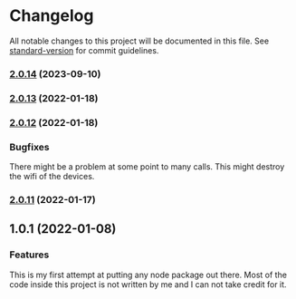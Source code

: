 # Changelog

All notable changes to this project will be documented in this file. See [standard-version](https://github.com/conventional-changelog/standard-version) for commit guidelines.

### [2.0.14](https://github.com/HenrikSandberg/homebridge-millheat/compare/v2.0.13...v2.0.14) (2023-09-10)

### [2.0.13](https://github.com/HenrikSandberg/homebridge-millheat/compare/v2.0.12...v2.0.13) (2022-01-18)

### [2.0.12](https://github.com/HenrikSandberg/homebridge-millheat/compare/v2.0.11...v2.0.12) (2022-01-18)
### Bugfixes
There might be a problem at some point to many calls. This might destroy the wifi of the devices. 

### [2.0.11](https://github.com/HenrikSandberg/homebridge-millheat/compare/v2.0.10...v2.0.11) (2022-01-17)

## 1.0.1 (2022-01-08)
### Features

This is my first attempt at putting any node package out there. Most of the code inside this project is not written by me
and I can not take credit for it. 